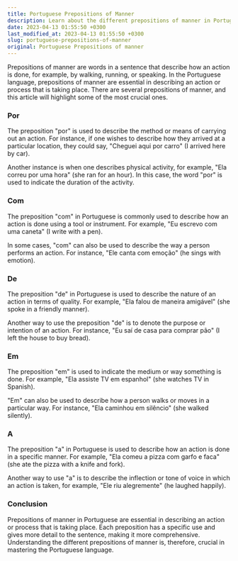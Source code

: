 ```yaml
---
title: Portuguese Prepositions of Manner
description: Learn about the different prepositions of manner in Portuguese and how to use them correctly.
date: 2023-04-13 01:55:50 +0300
last_modified_at: 2023-04-13 01:55:50 +0300
slug: portuguese-prepositions-of-manner
original: Portuguese Prepositions of manner
---
```

Prepositions of manner are words in a sentence that describe how an action is done, for example, by walking, running, or speaking. In the Portuguese language, prepositions of manner are essential in describing an action or process that is taking place. There are several prepositions of manner, and this article will highlight some of the most crucial ones.

### Por

The preposition "por" is used to describe the method or means of carrying out an action. For instance, if one wishes to describe how they arrived at a particular location, they could say, "Cheguei aqui por carro" (I arrived here by car).

Another instance is when one describes physical activity, for example, "Ela correu por uma hora" (she ran for an hour). In this case, the word "por" is used to indicate the duration of the activity.

### Com

The preposition "com" in Portuguese is commonly used to describe how an action is done using a tool or instrument. For example, "Eu escrevo com uma caneta" (I write with a pen).

In some cases, "com" can also be used to describe the way a person performs an action. For instance, "Ele canta com emoção" (he sings with emotion).

### De

The preposition "de" in Portuguese is used to describe the nature of an action in terms of quality. For example, "Ela falou de maneira amigável" (she spoke in a friendly manner).

Another way to use the preposition "de" is to denote the purpose or intention of an action. For instance, "Eu saí de casa para comprar pão" (I left the house to buy bread).

### Em

The preposition "em" is used to indicate the medium or way something is done. For example, "Ela assiste TV em espanhol" (she watches TV in Spanish).

"Em" can also be used to describe how a person walks or moves in a particular way. For instance, "Ela caminhou em silêncio" (she walked silently).

### A

The preposition "a" in Portuguese is used to describe how an action is done in a specific manner. For example, "Ela comeu a pizza com garfo e faca" (she ate the pizza with a knife and fork).

Another way to use "a" is to describe the inflection or tone of voice in which an action is taken, for example, "Ele riu alegremente" (he laughed happily).

### Conclusion

Prepositions of manner in Portuguese are essential in describing an action or process that is taking place. Each preposition has a specific use and gives more detail to the sentence, making it more comprehensive. Understanding the different prepositions of manner is, therefore, crucial in mastering the Portuguese language.